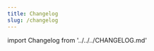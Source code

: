 ```yaml
---
title: Changelog
slug: /changelog
---
```


import Changelog from '../../../CHANGELOG.md'

<Changelog components={props.components} />